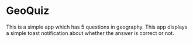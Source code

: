 # GeoQuiz
This is a simple app which has 5 questions in geography. 
This app displays a simple toast notification about whether the answer is correct or not.
